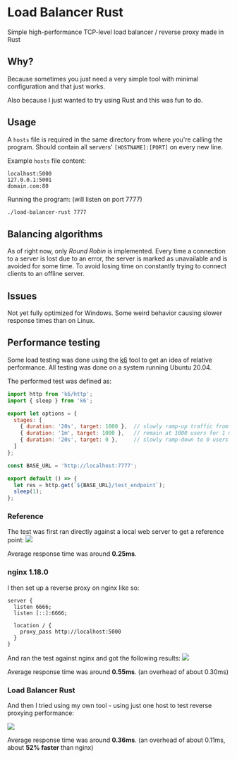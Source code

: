 # Load Balancer Rust
Simple high-performance TCP-level load balancer / reverse proxy made in Rust

## Why?
Because sometimes you just need a very simple tool with minimal configuration and that just works.

Also because I just wanted to try using Rust and this was fun to do.

## Usage
A `hosts` file is required in the same directory from where you're calling the program. Should contain all servers' `[HOSTNAME]:[PORT]` on every new line.

Example `hosts` file content:
```
localhost:5000
127.0.0.1:5001
domain.com:80
```

Running the program: (will listen on port 7777)
```sh
./load-balancer-rust 7777
```

## Balancing algorithms
As of right now, only *Round Robin* is implemented. Every time a connection to a server is lost due to an error, the server is marked as unavailable and is avoided for some time. To avoid losing time on constantly trying to connect clients to an offline server.

## Issues
Not yet fully optimized for Windows. Some weird behavior causing slower response times than on Linux.

## Performance testing
Some load testing was done using the [k6](https://k6.io/) tool to get an idea of relative performance. All testing was done on a system running Ubuntu 20.04.

The performed test was defined as:
```js
import http from 'k6/http';
import { sleep } from 'k6';

export let options = {
  stages: [
    { duration: '20s', target: 1000 },  // slowly ramp-up traffic from 1 to 1000 users over 20 seconds
    { duration: '1m', target: 1000 },   // remain at 1000 users for 1 minute
    { duration: '20s', target: 0 },     // slowly ramp-down to 0 users
  ]
};

const BASE_URL = 'http://localhost:7777';

export default () => {
  let res = http.get(`${BASE_URL}/test_endpoint`);
  sleep(1);
};
```

### Reference
The test was first ran directly against a local web server to get a reference point:
![](https://cryshana.me/f/T2bwGCVdYM04.png)

Average response time was around **0.25ms**.

### nginx 1.18.0
I then set up a reverse proxy on nginx like so:
```nginx
server {
  listen 6666;
  listen [::]:6666;
  
  location / {
    proxy_pass http://localhost:5000
  }
}
```
And ran the test against nginx and got the following results:
![](https://cryshana.me/f/uVmlKwSzzRJm.png)

Average response time was around **0.55ms**. (an overhead of about 0.30ms)

### Load Balancer Rust
And then I tried using my own tool - using just one host to test reverse proxying performance:

![](https://cryshana.me/f/CAXD08i5DyaH.png)

Average response time was around **0.36ms**. (an overhead of about 0.11ms, about **52% faster** than nginx)
